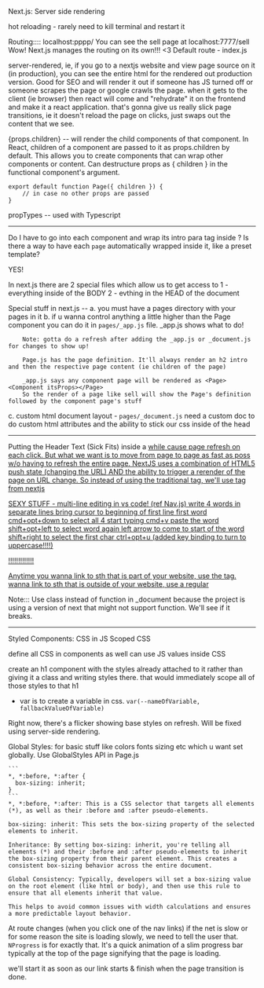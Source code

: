 Next.js: Server side rendering

hot reloading - rarely need to kill terminal and restart it

Routing::::
localhost:pppp/<pagename>
You can see the sell page at localhost:7777/sell
Wow! Next.js manages the routing on its own!!! <3
Default route - index.js

server-rendered, ie, if you go to a nextjs website and view page source on it (in production), you can see the entire html for the rendered out production version. Good for SEO and will render it out if someone has JS turned off or someone scrapes the page or google crawls the page.
when it gets to the client (ie browser) then react will come and "rehydrate" it on the frontend and make it a react application. that's gonna give us really slick page transitions, ie it doesn't reload the page on clicks, just swaps out the content that we see.

{props.children} -- will render the child components of that component.
In React, children of a component are passed to it as props.children by default. This allows you to create components that can wrap other components or content.
Can destructure props as { children } in the functional component's argument.
```
export default function Page({ children }) {
    // in case no other props are passed 
}
```
propTypes -- used with Typescript

-------------------------
Do I have to go into each component and wrap its intro para tag inside <Page>?
Is there a way to have each `page` automatically wrapped inside it, like a preset template?

YES!

In next.js there are 2 special files which allow us to get access to 
1 - everything inside of the BODY
2 - evthing in the HEAD of the document

Special stuff in next.js --
a. you must have a pages directory with your pages in it
b. if u wanna control anything a little higher than the Page component you can do it in `pages/_app.js` file.
_app.js shows what to do!

        Note: gotta do a refresh after adding the _app.js or _document.js for changes to show up!

        Page.js has the page definition. It'll always render an h2 intro and then the respective page content (ie children of the page)

        _app.js says any component page will be rendered as <Page><Component itsProps></Page>
        So the render of a page like sell will show the Page's definition followed by the component page's stuff

c. custom html document layout - `pages/_document.js`
need a custom doc to do custom html attributes and the ability to stick our css inside of the head

-------------------------------------
Putting the Header Text (Sick Fits) inside a <a href="/"> while cause page refresh on each click. 
But what we want is to move from page to page as fast as poss w/o having to refresh the entire page.
NextJS uses a combination of HTML5 push state (changing the URL) AND the ability to trigger a rerender of the page on URL change.
So instead of using the traditional <a href> tag, we'll use <Link href> tag from nextjs

SEXY STUFF - 
multi-line editing in vs code!
(ref Nav.js)
write 4 words in separate lines
bring cursor to beginning of first line first word
cmd+opt+down to select all 4
start typing <Link href="
shift+opt+right to select the entire word
cmd+c copy the word
right arrow
type ">
cmd+v paste the word
shift+opt+left to select word again
left arrow to come to start of the word
shift+right to select the first char
ctrl+opt+u (added key binding to turn to uppercase!!!!)

!!!!!!!!!!!!!

Anytime you wanna link to sth that is part of your website, use the <Link> tag.
wanna link to sth that is outside of your website, use a regular <a>

Note::: Use class instead of function in _document because the project is using a version of next that might not support function. We'll see if it breaks.

--------------------------------------
Styled Components: CSS in JS
Scoped CSS

define all CSS in components as well
can use JS values inside CSS

create an h1 component with the styles already attached to it rather than giving it a class and writing styles there.
that would immediately scope all of those styles to that h1

* var is to create a variable in css.
`var(--nameOfVariable, fallbackValueOfVariable)`

Right now, there's a flicker showing base styles on refresh. Will be fixed using server-side rendering.


Global Styles: for basic stuff like colors fonts sizing etc which u want set globally.
Use GlobalStyles API in Page.js

~~~~~~~~~~~~~~~~~~~~~~~~~~~~~~~~~~~~~~
```
*, *:before, *:after {
  box-sizing: inherit;
}
```
*, *:before, *:after: This is a CSS selector that targets all elements (*), as well as their :before and :after pseudo-elements.

box-sizing: inherit: This sets the box-sizing property of the selected elements to inherit.

Inheritance: By setting box-sizing: inherit, you're telling all elements (*) and their :before and :after pseudo-elements to inherit the box-sizing property from their parent element. This creates a consistent box-sizing behavior across the entire document.

Global Consistency: Typically, developers will set a box-sizing value on the root element (like html or body), and then use this rule to ensure that all elements inherit that value. 

This helps to avoid common issues with width calculations and ensures a more predictable layout behavior.

~~~~~~~~~~~~~~~~~~~~~~~~~~~~~~~~~~~~~~
At route changes (when you click one of the nav links) if the net is slow or for some reason the site is loading slowly, we need to tell the user that.
`NProgress` is for exactly that. It's a quick animation of a slim progress bar typically at the top of the page signifying that the page is loading.

we'll start it as soon as our link starts & finish when the page transition is done.
